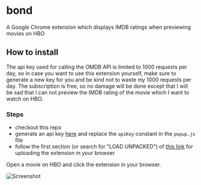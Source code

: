 # bond

A Google Chrome extension which displays IMDB ratings when previewing movies on HBO

## How to install

The api key used for calling the OMDB API is limited to 1000 requests per day, so in case you want to use this extension yourself, make sure to generate a new key for you and be kind not to waste my 1000 requests per day. The subscription is free, so no damage will be done except that I will be sad that I can not preview the IMDB rating of the movie which I want to watch on HBO.

### Steps

- checkout this repo
- generate an api key [here](http://www.omdbapi.com/apikey.aspx) and replace the `apiKey` constant in the `popup.js` file
- follow the first section (or search for "LOAD UNPACKED") of [this link](https://developer.chrome.com/extensions/getstarted) for uploading the extension in your browser

Open a movie on HBO and click the extension in your browser.

![Screenshot](/screenshot.png 'Screenshot')
